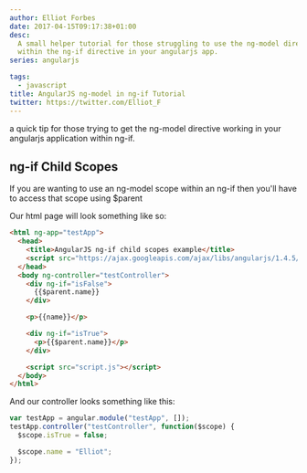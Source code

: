 ```yaml
---
author: Elliot Forbes
date: 2017-04-15T09:17:38+01:00
desc:
  A small helper tutorial for those struggling to use the ng-model directive
  within the ng-if directive in your angularjs app.
series: angularjs

tags:
  - javascript
title: AngularJS ng-model in ng-if Tutorial
twitter: https://twitter.com/Elliot_F
---
```


<p>a quick tip for those trying to get the ng-model directive working in your angularjs application within ng-if.</p>

<h2>ng-if Child Scopes</h2>

<p>If you are wanting to use an ng-model scope within an ng-if then you'll have to access that scope using $parent</p>

<p>Our html page will look something like so:</p>

```html
<html ng-app="testApp">
  <head>
    <title>AngularJS ng-if child scopes example</title>
    <script src="https://ajax.googleapis.com/ajax/libs/angularjs/1.4.5/angular.min.js"></script>
  </head>
  <body ng-controller="testController">
    <div ng-if="isFalse">
      {{$parent.name}}
    </div>

    <p>{{name}}</p>

    <div ng-if="isTrue">
      <p>{{$parent.name}}</p>
    </div>

    <script src="script.js"></script>
  </body>
</html>
```

<p>And our controller looks something like this:</p>

```js
var testApp = angular.module("testApp", []);
testApp.controller("testController", function($scope) {
  $scope.isTrue = false;

  $scope.name = "Elliot";
});
```
